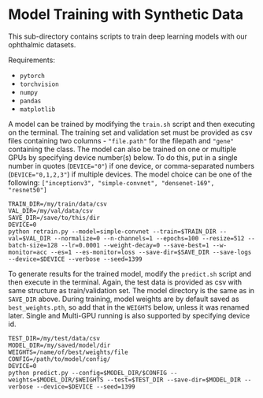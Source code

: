 # Model Training with Synthetic Data

This sub-directory contains scripts to train deep learning models with our ophthalmic datasets.

Requirements:
- `pytorch`
- `torchvision`
- `numpy`
- `pandas`
- `matplotlib`

A model can be trained by modifying the `train.sh` script and then executing on the terminal. The training set and validation set must be provided as csv files containing two columns - `"file.path"` for the filepath and `"gene"` containing the class. The model can also be trained on one or multiple GPUs by specifying device number(s) below. To do this, put in a single number in quotes (`DEVICE="0"`) if one device, or comma-separated numbers (`DEVICE="0,1,2,3"`) if multiple devices. The model choice can be one of the following: `["inceptionv3", "simple-convnet", "densenet-169", "resnet50"]`

```
TRAIN_DIR=/my/train/data/csv
VAL_DIR=/my/val/data/csv
SAVE_DIR=/save/to/this/dir
DEVICE=0
python retrain.py --model=simple-convnet --train=$TRAIN_DIR --val=$VAL_DIR --normalize=0 --n-channels=1 --epochs=100 --resize=512 --batch-size=128 --lr=0.0001 --weight-decay=0 --save-best=1 --w-monitor=acc --es=1 --es-monitor=loss --save-dir=$SAVE_DIR --save-logs --device=$DEVICE --verbose --seed=1399
```

To generate results for the trained model, modify the `predict.sh` script and then execute in the terminal. Again, the test data is provided as csv with same structure as train/validation set. The model directory is the same as in `SAVE_DIR` above. During training, model weights are by default saved as `best_weights.pth`, so add that in the `WEIGHTS` below, unless it was renamed later. Single and Multi-GPU running is also supported by specifying device id.

```
TEST_DIR=/my/test/data/csv
MODEL_DIR=/my/saved/model/dir
WEIGHTS=/name/of/best/weights/file
CONFIG=/path/to/model/config/
DEVICE=0
python predict.py --config=$MODEL_DIR/$CONFIG --weights=$MODEL_DIR/$WEIGHTS --test=$TEST_DIR --save-dir=$MODEL_DIR --verbose --device=$DEVICE --seed=1399
```